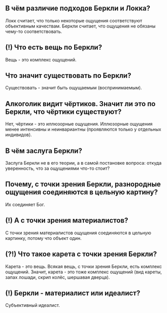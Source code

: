 ## В чём различие подходов Беркли и Локка?
Локк считает, что только некоторые ощущения соответствуют объективным качествам.
Беркли считает, что ощущения не обязаны чему-то соответствовать.

## (!) Что есть вещь по Беркли?
Вещь - это комплекс ощущений.

## Что значит существовать по Беркли?
Существовать - значит быть ощущаемым (воспринимаемым).

## Алкоголик видит чёртиков. Значит ли это по Беркли, что чёртики существуют?
Нет, чёртики - это иллюзорные ощущения.
Иллюзорные ощущения менее интенсивны и неинвариантны (проявляются только у отдельных индивидов).

## В чём заслуга Беркли?
Заслуга Беркли не в его теории, а в самой постановке вопроса: откуда уверенность, что за ощущениями что-то стоит?

## Почему, с точки зрения Беркли, разнородные ощущения соединяются в цельную картину?
Их соединяет Бог.

## (!) А с точки зрения материалистов?
С точки зрения материалистов ощущения соединяются в цельную картинку, потому что объект один.

## (?!) Что такое карета с точки зрения Беркли?
Карета - это вещь.
Всякая вещь, с точки зрения Беркли, есть комплекс ощущений.
Значит, карета - это тоже комплекс ощущений (вид кареты, запах лошади, скрип колёс, шершавая дверца).

## (!) Беркли - материалист или идеалист?
Субъективный идеалист.
